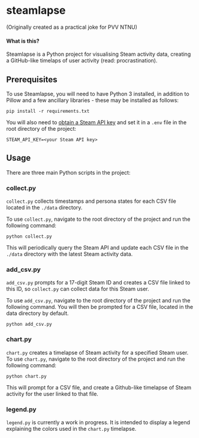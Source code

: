 # steamlapse



(Originally created as a practical joke for PVV NTNU)



#### What is this?

Steamlapse is a Python project for visualising Steam activity data, creating a GitHub-like timelaps of user activity (read: procrastination).

## Prerequisites

To use Steamlapse, you will need to have Python 3 installed, in addition to Pillow and a few ancillary libraries - these may be installed as follows:

```
pip install -r requirements.txt
```

You will also need to [obtain a Steam API key](https://steamcommunity.com/dev/apikey) and set it in a `.env` file in the root directory of the project:

```
STEAM_API_KEY=<your Steam API key>
```

## Usage

There are three main Python scripts in the project:

### collect.py

`collect.py` collects timestamps and persona states for each CSV file located in the `./data` directory.

To use `collect.py`, navigate to the root directory of the project and run the following command:

```
python collect.py
```

This will periodically query the Steam API and update each CSV file in the `./data` directory with the latest Steam activity data.

### add_csv.py

`add_csv.py` prompts for a 17-digit Steam ID and creates a CSV file linked to this ID, so `collect.py` can collect data for this Steam user.

To use `add_csv.py`, navigate to the root directory of the project and run the following command. You will then be prompted for a CSV file, located in the data directory by default.

```
python add_csv.py
```

### chart.py

`chart.py` creates a timelapse of Steam activity for a specified Steam user. To use `chart.py`, navigate to the root directory of the project and run the following command:

```
python chart.py
```

This will prompt for a CSV file, and create a Github-like timelapse of Steam activity for the user linked to that file.

### legend.py

`legend.py` is currently a work in progress. It is intended to display a legend explaining the colors used in the `chart.py` timelapse.
